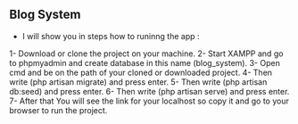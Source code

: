 ## Blog System

* I will show you in steps how to runinng the app :

1- Download or clone the project on your machine.
2- Start XAMPP and go to phpmyadmin and create database in this name (blog_system).
3- Open cmd and be on the path of your cloned or downloaded project.
4- Then write (php artisan migrate) and press enter.
5- Then write (php artisan db:seed) and press enter.
6- Then write (php artisan serve) and press enter.
7- After that You will see the link for your localhost so copy it and go to your browser to run the project.
